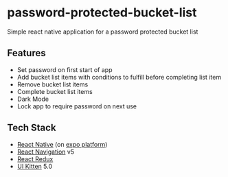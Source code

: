 # password-protected-bucket-list
Simple react native application for a password protected bucket list

## Features
- Set password on first start of app
- Add bucket list items with conditions to fulfill before completing list item
- Remove bucket list items
- Complete bucket list items
- Dark Mode
- Lock app to require password on next use

## Tech Stack
- [React Native](https://reactnative.dev/) (on [expo platform](https://expo.io))
- [React Navigation](https://reactnavigation.org/) v5
- [React Redux](https://redux.js.org/) 
- [UI Kitten](https://akveo.github.io/react-native-ui-kitten/) 5.0


